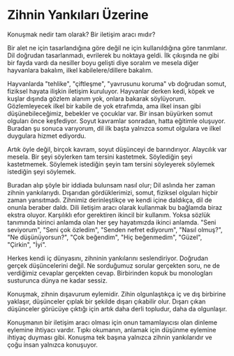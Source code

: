 # Zihnin Yankıları Üzerine

Konuşmak nedir tam olarak? Bir iletişim aracı mıdır?

Bir alet ne için tasarlandığına göre değil ne için kullanıldığına göre
tanımlanır. Dil doğrudan tasarlanmadı, evrilerek bu noktaya geldi. İlk
çıkışında ne gibi bir fayda vardı da nesiller boyu gelişti diye soralım ve
mesela diğer hayvanlara bakalım, ilkel kabilelere/dillere bakalım.

Hayvanlarda "tehlike", "çiftleşme", "yavrusunu koruma" vb doğrudan somut,
fiziksel hayata ilişkin iletişim kuruluyor. Hayvanlar derken kedi, köpek ve
kuşlar dışında gözlem alanım yok, onlara bakarak söylüyorum. Gözlemleyecek
ilkel bir kabile de yok etrafımda, ama ilkel insan gibi düşünebileceğimiz,
bebekler ve çocuklar var. Bir insan büyürken somut olguları önce keşfediyor.
Soyut kavramlar sonradan, hatta eğitimle oluşuyor. Buradan şu sonuca varıyorum,
dil ilk başta yalnızca somut olgulara ve ilkel duygulara hizmet ediyordu.

Artık öyle değil, birçok kavram, soyut düşünceyi de barındırıyor. Alaycılık var
mesela. Bir şeyi söylerken tam tersini kastetmek. Söylediğin şeyi kastetmemek.
Söylemek istediğin şeyin tam tersini söyleyerek söylemek istediğin şeyi
söylemek.

Buradan alıp şöyle bir iddiada bulunsam nasıl olur; Dil aslında her zaman
zihnin yankılarıydı. Dışarıdan gördüklerimizi, somut, fiziksel olguları hiçbir
zaman yansıtmadı. Zihnimiz derinleştikçe ve kendi içine daldıkça, dil de onunla
beraber daldı. Dili iletişim aracı olarak kullanmak bu bağlamda biraz ekstra
oluyor. Karşılıklı efor gerektiren ikincil bir kullanım. Yoksa sözlük tanımında
birinci anlamda olan her şey hayatımızda ikinci anlamda. "Seni seviyorum",
"Seni çok özledim", "Senden nefret ediyorum", "Nasıl olmuş?", "Ne
düşünüyorsun?", "Çok beğendim", "Hiç beğenmedim", "Güzel", "Çirkin", "İyi".

Herkes kendi iç dünyasını, zihninin yankılarını seslendiriyor. Doğrudan gerçek
düşüncelerini değil. Ne sorduğumuz sorular gerçekten soru, ne de verdiğimiz
cevaplar gerçekten cevap. Birbirinden kopuk bu monologları susturunca dünya ne
kadar sessiz.

Konuşmak, zihnin dışavurum eylemidir. Zihin olgunlaştıkça iç ve dış birbirine
yaklaşır, düşünceler çıplak bir şekilde dışarı çıkabilir olur. Dışarı çıkan
düşünceler görücüye çıktığı için artık daha derli topludur, daha da olgunlaşır.

Konuşmanın bir iletişim aracı olması için onun tamamlayıcısı olan dinleme
eylemine ihtiyacı vardır. Tıpkı okumanın, anlamak için düşünme eylemine ihtiyaç
duyması gibi. Konuşma tek başına yalnızca zihnin yankılarıdır ve çoğu insan
yalnızca konuşuyor.

